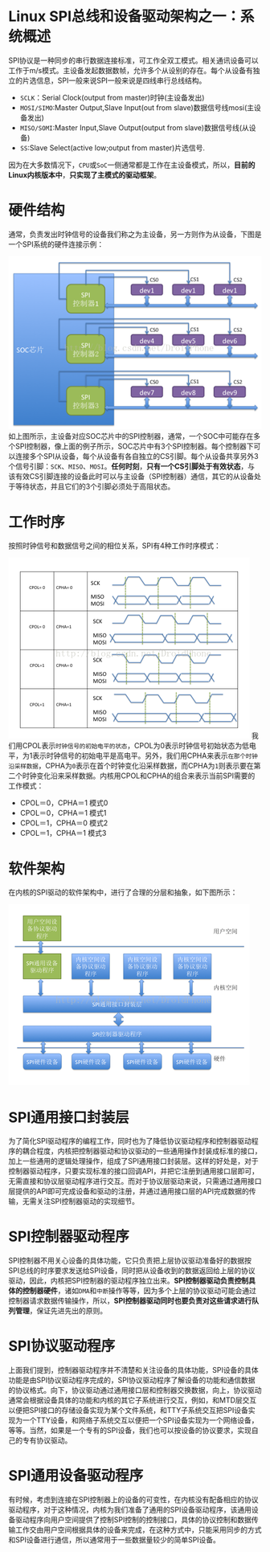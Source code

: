 # Linux SPI总线和设备驱动架构之一：系统概述
SPI协议是一种同步的串行数据连接标准，可工作全双工模式。相关通讯设备可以工作于m/s模式。主设备发起数据数帧，允许多个从设别的存在。每个从设备有独立的片选信息，SPI一般来说SPI一般来说是四线串行总线结构。

* `SCLK`：Serial Clock(output from master)时钟(主设备发出)
* `MOSI/SIMO`:Master Output,Slave Input(out from slave)数据信号线mosi(主设备发出)
* `MISO/SOMI`:Master Input,Slave Output(output from slave)数据信号线(从设备)
* `SS`:Slave Select(active low;output from master)片选信号.

因为在大多数情况下，`CPU`或`SoC`一侧通常都是工作在主设备模式，所以，**目前的Linux内核版本中**，**只实现了主模式的驱动框架**。

# 硬件结构
通常，负责发出时钟信号的设备我们称之为主设备，另一方则作为从设备，下图是一个SPI系统的硬件连接示例：

![](image/20140410172653578.png)
如上图所示，主设备对应SOC芯片中的SPI控制器，通常，一个SOC中可能存在多个SPI控制器，像上面的例子所示，SOC芯片中有3个SPI控制器。每个控制器下可以连接多个SPI从设备，每个从设备有各自独立的CS引脚。每个从设备共享另外3个信号引脚：`SCK`、`MISO`、`MOSI`。**任何时刻**，**只有一个CS引脚处于有效状态**，与该有效CS引脚连接的设备此时可以与主设备（SPI控制器）通信，其它的从设备处于等待状态，并且它们的3个引脚必须处于高阻状态。

# 工作时序
按照时钟信号和数据信号之间的相位关系，SPI有4种工作时序模式：

![](image/20140411195802328.png)
我们用CPOL表示`时钟信号的初始电平的状态`，CPOL为0表示时钟信号初始状态为低电平，为1表示时钟信号的初始电平是高电平。另外，我们用CPHA来表示`在那个时钟沿采样数据`，CPHA为`0`表示在首个时钟变化沿采样数据，而CPHA为`1`则表示要在第二个时钟变化沿来采样数据。内核用CPOL和CPHA的组合来表示当前SPI需要的工作模式：

* CPOL＝0，CPHA＝1        模式0
* CPOL＝0，CPHA＝1        模式1
* CPOL＝1，CPHA＝0        模式2
* CPOL＝1，CPHA＝1        模式3

# 软件架构

在内核的SPI驱动的软件架构中，进行了合理的分层和抽象，如下图所示：

![](image/20140410172846531.png)

# SPI通用接口封装层
为了简化SPI驱动程序的编程工作，同时也为了降低协议驱动程序和控制器驱动程序的耦合程度，内核把控制器驱动和协议驱动的一些通用操作封装成标准的接口，加上一些通用的逻辑处理操作，组成了SPI通用接口封装层。这样的好处是，对于控制器驱动程序，只要实现标准的接口回调API，并把它注册到通用接口层即可，无需直接和协议层驱动程序进行交互。而对于协议层驱动来说，只需通过通用接口层提供的API即可完成设备和驱动的注册，并通过通用接口层的API完成数据的传输，无需关注SPI控制器驱动的实现细节。
# SPI控制器驱动程序
SPI控制器不用关心设备的具体功能，它只负责把上层协议驱动准备好的数据按SPI总线的时序要求发送给SPI设备，同时把从设备收到的数据返回给上层的协议驱动，因此，内核把SPI控制器的驱动程序独立出来。**SPI控制器驱动负责控制具体的控制器硬件**，诸如`DMA`和`中断`操作等等，因为多个上层的协议驱动可能会通过控制器请求数据传输操作，所以，**SPI控制器驱动同时也要负责对这些请求进行队列管理**，保证先进先出的原则。
# SPI协议驱动程序
上面我们提到，控制器驱动程序并不清楚和关注设备的具体功能，SPI设备的具体功能是由SPI协议驱动程序完成的，SPI协议驱动程序了解设备的功能和通信数据的协议格式。向下，协议驱动通过通用接口层和控制器交换数据，向上，协议驱动通常会根据设备具体的功能和内核的其它子系统进行交互，例如，和MTD层交互以便把SPI接口的存储设备实现为某个文件系统，和TTY子系统交互把SPI设备实现为一个TTY设备，和网络子系统交互以便把一个SPI设备实现为一个网络设备，等等。当然，如果是一个专有的SPI设备，我们也可以按设备的协议要求，实现自己的专有协议驱动。
# SPI通用设备驱动程序
有时候，考虑到连接在SPI控制器上的设备的可变性，在内核没有配备相应的协议驱动程序，对于这种情况，内核为我们准备了通用的SPI设备驱动程序，该通用设备驱动程序向用户空间提供了控制SPI控制的控制接口，具体的协议控制和数据传输工作交由用户空间根据具体的设备来完成，在这种方式中，只能采用同步的方式和SPI设备进行通信，所以通常用于一些数据量较少的简单SPI设备。
